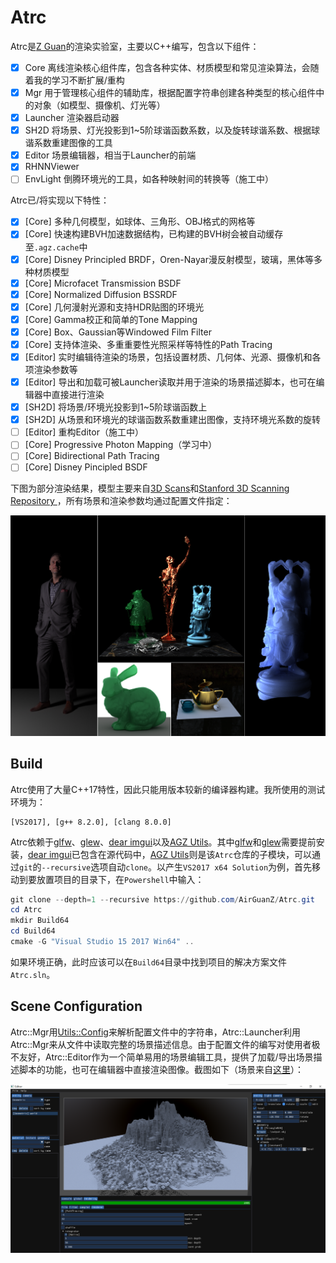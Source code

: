 # Atrc

Atrc是[Z Guan](https://github.com/AirGuanZ)的渲染实验室，主要以C++编写，包含以下组件：

- [x] Core 离线渲染核心组件库，包含各种实体、材质模型和常见渲染算法，会随着我的学习不断扩展/重构
- [x] Mgr 用于管理核心组件的辅助库，根据配置字符串创建各种类型的核心组件中的对象（如模型、摄像机、灯光等）
- [x] Launcher 渲染器启动器
- [x] SH2D 将场景、灯光投影到1~5阶球谐函数系数，以及旋转球谐系数、根据球谐系数重建图像的工具
- [x] Editor 场景编辑器，相当于Launcher的前端
- [x] RHNNViewer
- [ ] EnvLight 倒腾环境光的工具，如各种映射间的转换等（施工中）

Atrc已/将实现以下特性：

- [x] [Core] 多种几何模型，如球体、三角形、OBJ格式的网格等
- [x] [Core] 快速构建BVH加速数据结构，已构建的BVH树会被自动缓存至`.agz.cache`中
- [x] [Core] Disney Principled BRDF，Oren-Nayar漫反射模型，玻璃，黑体等多种材质模型
- [x] [Core] Microfacet Transmission BSDF
- [x] [Core] Normalized Diffusion BSSRDF
- [x] [Core] 几何漫射光源和支持HDR贴图的环境光
- [x] [Core] Gamma校正和简单的Tone Mapping
- [x] [Core] Box、Gaussian等Windowed Film Filter
- [x] [Core] 支持体渲染、多重重要性光照采样等特性的Path Tracing
- [x] [Editor] 实时编辑待渲染的场景，包括设置材质、几何体、光源、摄像机和各项渲染参数等
- [x] [Editor] 导出和加载可被Launcher读取并用于渲染的场景描述脚本，也可在编辑器中直接进行渲染
- [x] [SH2D] 将场景/环境光投影到1~5阶球谐函数上
- [x] [SH2D] 从场景和环境光的球谐函数系数重建出图像，支持环境光系数的旋转
- [ ] [Editor] 重构Editor（施工中）
- [ ] [Core] Progressive Photon Mapping（学习中）
- [ ] [Core] Bidirectional Path Tracing
- [ ] [Core] Disney Pincipled BSDF

下图为部分渲染结果，模型主要来自[3D Scans](http://threedscans.com/)和[Stanford 3D Scanning Repository
](http://graphics.stanford.edu/data/3Dscanrep/)，所有场景和渲染参数均通过配置文件指定：

![SS0](./Screenshots/0.png)

## Build

Atrc使用了大量C++17特性，因此只能用版本较新的编译器构建。我所使用的测试环境为：

```
[VS2017], [g++ 8.2.0], [clang 8.0.0]
```

Atrc依赖于[glfw](https://www.glfw.org/)、[glew](http://glew.sourceforge.net/)、[dear imgui](https://github.com/ocornut/imgui)以及[AGZ Utils](https://github.com/AirGuanZ/Utils)。其中[glfw](https://www.glfw.org/)和[glew](http://glew.sourceforge.net/)需要提前安装，[dear imgui](https://github.com/ocornut/imgui)已包含在源代码中，[AGZ Utils](https://github.com/AirGuanZ/Utils)则是该`Atrc`仓库的子模块，可以通过`git`的`--recursive`选项自动`clone`。以产生`VS2017 x64 Solution`为例，首先移动到要放置项目的目录下，在`Powershell`中输入：

```powershell
git clone --depth=1 --recursive https://github.com/AirGuanZ/Atrc.git
cd Atrc
mkdir Build64
cd Build64
cmake -G "Visual Studio 15 2017 Win64" ..
```

如果环境正确，此时应该可以在`Build64`目录中找到项目的解决方案文件`Atrc.sln`。

## Scene Configuration

Atrc::Mgr用[Utils::Config](https://github.com/AirGuanZ/Utils/blob/master/Src/AGZUtils/Config/Config.h)来解析配置文件中的字符串，Atrc::Launcher利用Atrc::Mgr来从文件中读取完整的场景描述信息。由于配置文件的编写对使用者极不友好，Atrc::Editor作为一个简单易用的场景编辑工具，提供了加载/导出场景描述脚本的功能，也可在编辑器中直接渲染图像。截图如下（场景来自[这里](https://tieba.baidu.com/p/5849022433)）：

![SS0](./Screenshots/1.png)
